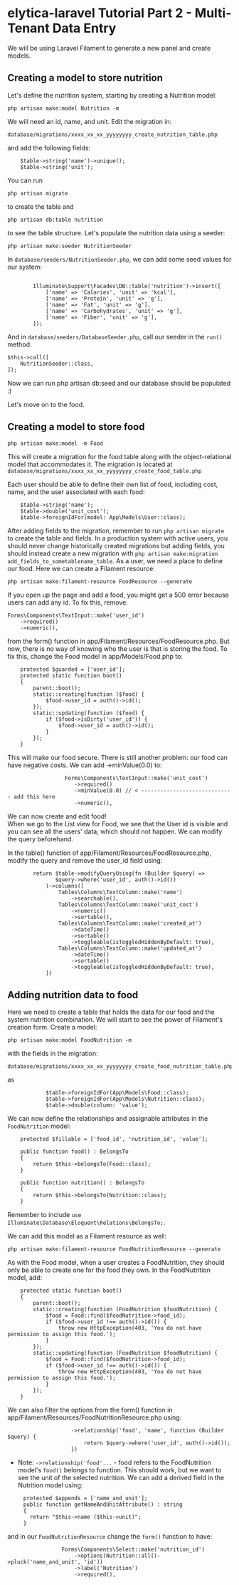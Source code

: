 # elytica-laravel Tutorial Part 2 - Multi-Tenant Data Entry

We will be using Laravel Filament to generate a new panel and create models.

## Creating a model to store nutrition
Let's define the nutrition system, starting by creating a Nutrition model:

```
php artisan make:model Nutrition -m
```
We will need an id, name, and unit. Edit the migration in:

```
database/migrations/xxxx_xx_xx_yyyyyyyy_create_nutrition_table.php
```
and add the following fields:
```
    $table->string('name')->unique();
    $table->string('unit');  
```

You can run 
```
php artisan migrate
```
to create the table and 
```
php artisan db:table nutrition
```
to see the table structure.
Let's populate the nutrition data using a seeder:

```
php artisan make:seeder NutritionSeeder
```
In `database/seeders/NutritionSeeder.php`, we can add some seed values for our system:
```
        
        Illuminate\Support\Facades\DB::table('nutrition')->insert([
            ['name' => 'Calories', 'unit' => 'kcal'],
            ['name' => 'Protein', 'unit' => 'g'],
            ['name' => 'Fat', 'unit' => 'g'],
            ['name' => 'Carbohydrates', 'unit' => 'g'],
            ['name' => 'Fiber', 'unit' => 'g'],
        ]);
```
And in `database/seeders/DatabaseSeeder.php`, call our seeder in the `run()` method:

```
$this->call([
    NutritionSeeder::class,                                                                       
]); 
```
Now we can run php artisan db:seed and our database should be populated :)

Let's move on to the food.

## Creating a model to store food
```
php artisan make:model -m Food
```
This will create a migration for the food table along with the object-relational model that accommodates it.
The migration is located at `database/migrations/xxxx_xx_xx_yyyyyyyy_create_food_table.php`

Each user should be able to define their own list of food, including cost, name, and the user associated with each food:
```
    $table->string('name');
    $table->double('unit_cost');
    $table->foreignIdFor(model: App\Models\User::class);
```
After adding fields to the migration, remember to run `php artisan migrate` to create the table and fields.
In a production system with active users, you should never change historically created migrations but adding fields, you should instead create a new migration with `php artisan make:migration add_fields_to_sometablename_table`.
As a user, we need a place to define our food. Here we can create a Filament resource:

```
php artisan make:filament-resource FoodResource --generate
```

If you open up the page and add a food, you might get a 500 error because users can add any id. To fix this, remove:
```
Forms\Components\TextInput::make('user_id')
    ->required()                                                                      
    ->numeric(),
```
from the form() function in app/Filament/Resources/FoodResource.php. But now, there is no way of knowing who the user is that is storing the food. To fix this, change the Food model in app/Models/Food.php to:
```
    protected $guarded = ['user_id'];
    protected static function boot()
    {
        parent::boot();
        static::creating(function ($food) {
            $food->user_id = auth()->id();
        });
        static::updating(function ($food) {
            if ($food->isDirty('user_id')) {
                $food->user_id = auth()->id();
            }
        });
    }
```
This will make our food secure. There is still another problem: our food can have negative costs. We can add ->minValue(0.0) to:
```
                  Forms\Components\TextInput::make('unit_cost')                                             
                     ->required()
                     ->minValue(0.0) // < ----------------------------- add this here
                     ->numeric(),

```
We can now create and edit food!<br>
When we go to the List view for Food, we see that the User id is visible and you can see all the users' data, which should not happen. We can modify the query beforehand.

In the table() function of app/Filament/Resources/FoodResource.php, modify the query and remove the user_id field using:
```
        return $table->modifyQueryUsing(fn (Builder $query) =>
               $query->where('user_id', auth()->id())
            )->columns([
                Tables\Columns\TextColumn::make('name')
                    ->searchable(),
                Tables\Columns\TextColumn::make('unit_cost')
                    ->numeric()
                    ->sortable(),
                Tables\Columns\TextColumn::make('created_at')
                    ->dateTime()
                    ->sortable()
                    ->toggleable(isToggledHiddenByDefault: true),
                Tables\Columns\TextColumn::make('updated_at')
                    ->dateTime()
                    ->sortable()
                    ->toggleable(isToggledHiddenByDefault: true),
            ])
```
## Adding nutrition data to food
Here we need to create a table that holds the data for our food and the system nutrition combination. We will start to see the power of Filament's creation form. Create a model:
```
php artisan make:model FoodNutrition -m
```
with the fields in the migration:

```
database/migrations/xxxx_xx_xx_yyyyyyyy_create_food_nutrition_table.php
```
as
```
            $table->foreignIdFor(App\Models\Food::class);                            
            $table->foreignIdFor(App\Models\Nutrition::class);
            $table->double(column: 'value');     
``` 
We can now define the relationships and assignable attributes in the `FoodNutrition` model:
```
    protected $fillable = ['food_id', 'nutrition_id', 'value'];

    public function food() : BelongsTo
    {
        return $this->belongsTo(Food::class);
    }

    public function nutrition() : BelongsTo
    {
        return $this->belongsTo(Nutrition::class);
    }
```
Remember to include `use Illuminate\Database\Eloquent\Relations\BelongsTo;`.

We can add this model as a Filament resource as well:
```
php artisan make:filament-resource FoodNutritionResource --generate
```
As with the Food model, when a user creates a FoodNutrition, they should only be able to create one for the food they own. In the FoodNutrition model, add:

```
    protected static function boot()
    {
        parent::boot();
        static::creating(function (FoodNutrition $foodNutrition) {
            $food = Food::find($foodNutrition->food_id);
            if ($food->user_id !== auth()->id()) {
                throw new HttpException(403, 'You do not have permission to assign this food.');
            }
        });
        static::updating(function (FoodNutrition $foodNutrition) {
            $food = Food::find($foodNutrition->food_id);
            if ($food->user_id !== auth()->id()) {
                throw new HttpException(403, 'You do not have permission to assign this food.');
            }
        });
    }
```

We can also filter the options from the form() function in app/Filament/Resources/FoodNutritionResource.php using:
```
                    ->relationship('food', 'name', function (Builder $query) {
                        return $query->where('user_id', auth()->id());
                    })
```
* Note: `->relationship('food'...` - food refers to the FoodNutrition model's `food()` belongs to function.
This should work, but we want to see the unit of the selected nutrition. We can add a derived field in the Nutrition model using:

```
     protected $appends = ['name_and_unit'];
     public function getNameAndUnitAttribute() : string
     {
       return "$this->name ($this->unit)";
     }
```
and in our `FoodNutritionResource` change the `form()` function to have:
```
                 Forms\Components\Select::make('nutrition_id')
                     ->options(Nutrition::all()->pluck('name_and_unit', 'id'))
                     ->label('Nutrition')
                     ->required(),
```
